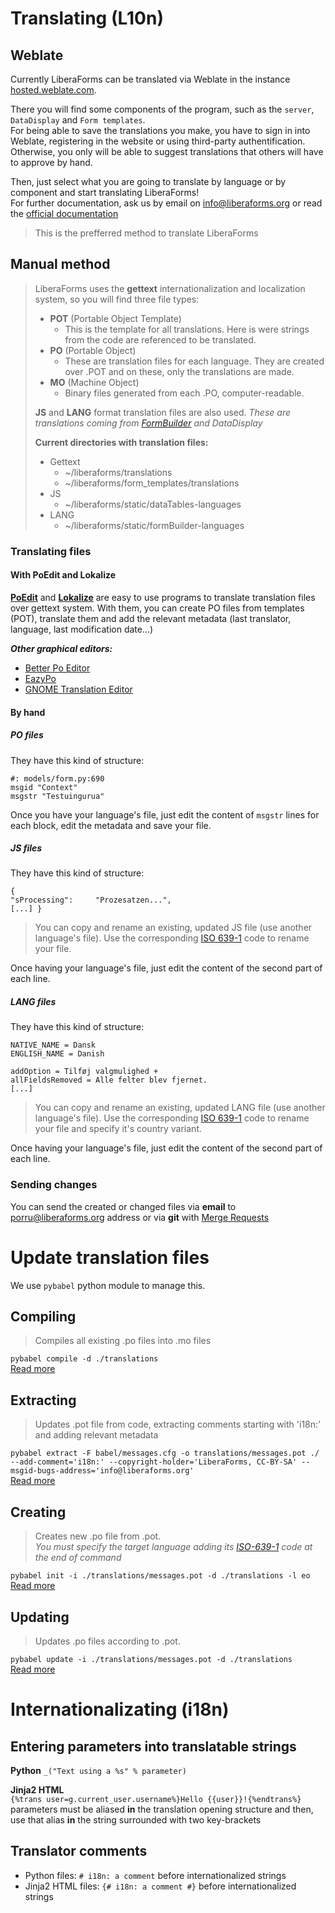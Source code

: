 # Translating (L10n)
## Weblate
Currently LiberaForms can be translated via Weblate in the instance [hosted.weblate.com](https://hosted.weblate.com/projects/liberaforms/).

There you will find some components of the program, such as the `server`, `DataDisplay` and `Form templates`.  
For being able to save the translations you make, you have to sign in into Weblate, registering in the website or using third-party authentification. Otherwise, you only will be able to suggest translations that others will have to approve by hand.

Then, just select what you are going to translate by language or by component and start translating LiberaForms!  
For further documentation, ask us by email on [info@liberaforms.org](mailto:info@liberaforms.org) or read the [official documentation](https://docs.weblate.org/en/latest/index.html)

> This is the prefferred method to translate LiberaForms


## Manual method
> LiberaForms uses the **gettext** internationalization and localization system, so you will find three file types:
> + **POT** (Portable Object Template)
>   + This is the template for all translations. Here is were strings from the code are referenced to be translated.
> + **PO** (Portable Object)
>   + These are translation files for each language. They are created over .POT and on these, only the translations are made.
> + **MO** (Machine Object)
>   + Binary files generated from each .PO, computer-readable.
>   
> **JS** and **LANG** format translation files are also used. _These are translations coming from [FormBuilder](https://github.com/kevinchappell/formBuilder) and DataDisplay_
>
> **Current directories with translation files:**  
> + Gettext
>   + ~/liberaforms/translations
>   + ~/liberaforms/form_templates/translations
> + JS
>   + ~/liberaforms/static/dataTables-languages  
> + LANG
>   + ~/liberaforms/static/formBuilder-languages   

### Translating files
#### With PoEdit and Lokalize
[**PoEdit**](https://poedit.net/) and [**Lokalize**](https://apps.kde.org/lokalize/) are easy to use programs to translate translation files over gettext system. With them, you can create PO files from templates (POT), translate them and add the relevant metadata (last translator, language, last modification date...)

***Other graphical editors:***  
* [Better Po Editor](https://github.com/mlocati/betterpoeditor/releases)
* [EazyPo](http://www.eazypo.ca/)
* [GNOME Translation Editor](https://wiki.gnome.org/Apps/Gtranslator)

#### By hand
##### PO files
They have this kind of structure:
```
#: models/form.py:690  
msgid "Context"
msgstr "Testuingurua"
```

Once you have your language's file, just edit the content of `msgstr` lines for each block, edit the metadata and save your file.

##### JS files
They have this kind of structure:
```
{
"sProcessing":     "Prozesatzen...",
[...] }
```
> You can copy and rename an existing, updated JS file (use another language's file). Use the corresponding [ISO 639-1](https://en.wikipedia.org/wiki/List_of_ISO_639-1_codes) code to rename your file.

Once having your language's file, just edit the content of the second part of each line.

##### LANG files
They have this kind of structure:
```
NATIVE_NAME = Dansk
ENGLISH_NAME = Danish

addOption = Tilføj valgmulighed +
allFieldsRemoved = Alle felter blev fjernet.
[...]
```
> You can copy and rename an existing, updated LANG file (use another language's file). Use the corresponding [ISO 639-1](https://en.wikipedia.org/wiki/List_of_ISO_639-1_codes) code to rename your file and specify it's country variant.

Once having your language's file, just edit the content of the second part of each line.

### Sending changes
You can send the created or changed files via **email** to porru@liberaforms.org address or via **git** with [Merge Requests](https://docs.gitlab.com/ee/user/project/merge_requests/creating_merge_requests.html)


# Update translation files
We use `pybabel` python module to manage this.

## Compiling
> Compiles all existing .po files into .mo files

`pybabel compile -d ./translations`  
[Read more](http://babel.pocoo.org/en/latest/cmdline.html#compile)

<!-- > For Form Templates:

`pybabel compile -d form_templates/translations` -->

## Extracting
> Updates .pot file from code, extracting comments starting with 'i18n:' and adding relevant metadata

`pybabel extract -F babel/messages.cfg -o translations/messages.pot ./ --add-comment='i18n:' --copyright-holder='LiberaForms, CC-BY-SA' --msgid-bugs-address='info@liberaforms.org'`  
[Read more](http://babel.pocoo.org/en/latest/cmdline.html#extract)

<!-- > For Form Templates:

`pybabel extract -F babel/form_templates.cfg -o form_templates/translations/form_templates.pot ./ --add-comment='i18n:' --copyright-holder='LiberaForms, CC-BY-SA' --msgid-bugs-address='info@liberaforms.org'` -->

## Creating
> Creates new .po file from .pot.  
_You must specify the target language adding its [ISO-639-1](https://en.wikipedia.org/wiki/List_of_ISO_639-1_codes) code at the end of command_

`pybabel init -i ./translations/messages.pot -d ./translations -l eo`  
[Read more](http://babel.pocoo.org/en/latest/cmdline.html#init)

<!-- > For Form Templates:

`pybabel init -i form_templates/translations/form_templates.pot -d form_templates/translations -l eo` -->

## Updating
> Updates .po files according to .pot.  

`pybabel update -i ./translations/messages.pot -d ./translations`  
[Read more](http://babel.pocoo.org/en/latest/cmdline.html#update)

<!-- > For Form Templates:

`pybabel update -i form_templates/translations/form_templates.pot -d form_templates/translations` -->


# Internationalizating (i18n)
## Entering parameters into translatable strings
**Python**
`_("Text using a %s" % parameter)`

**Jinja2 HTML**  
`{%trans user=g.current_user.username%}Hello {{user}}!{%endtrans%}`  
parameters must be aliased **in** the translation opening structure and then, use that alias **in** the string surrounded with two key-brackets

## Translator comments
+ Python files: `# i18n: a comment` before internationalized strings
+ Jinja2 HTML files: `{# i18n: a comment #}` before internationalized strings

